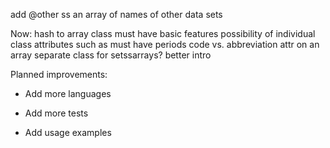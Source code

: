 add @other ss an array of names of other data sets

Now: hash to array
     class must have basic features
     possibility of individual class attributes such as must have periods
     code vs. abbreviation attr on an array
     separate class for setssarrays?
     better intro

Planned improvements:

+ Add more languages

+ Add more tests

+ Add usage examples
